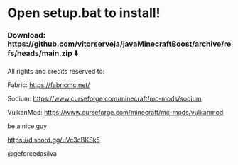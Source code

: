 <h1>Open setup.bat to install!</h1>

<h3>Download: https://github.com/vitorserveja/javaMinecraftBoost/archive/refs/heads/main.zip ⬇️</h3>

<p>All rights and credits reserved to:

Fabric: https://fabricmc.net/ <p>
Sodium: https://www.curseforge.com/minecraft/mc-mods/sodium <p>
VulkanMod: https://www.curseforge.com/minecraft/mc-mods/vulkanmod

be a nice guy

https://discord.gg/uVc3cBKSk5<p>
@geforcedasilva
